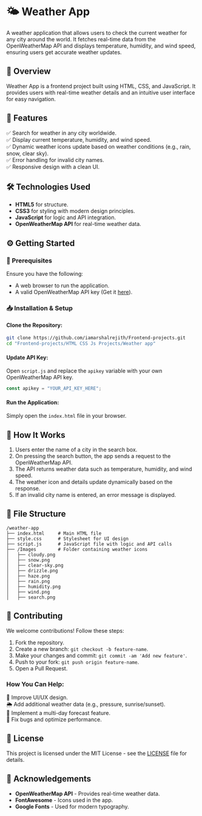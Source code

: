 # 🌤️ Weather App  
A weather application that allows users to check the current weather for any city around the world. It fetches real-time data from the OpenWeatherMap API and displays temperature, humidity, and wind speed, ensuring users get accurate weather updates.

## 📌 Overview
Weather App is a frontend project built using HTML, CSS, and JavaScript. It provides users with real-time weather details and an intuitive user interface for easy navigation.

## 🚀 Features
✅ Search for weather in any city worldwide.  
✅ Display current temperature, humidity, and wind speed.  
✅ Dynamic weather icons update based on weather conditions (e.g., rain, snow, clear sky).  
✅ Error handling for invalid city names.  
✅ Responsive design with a clean UI.  

## 🛠️ Technologies Used
- **HTML5** for structure.  
- **CSS3** for styling with modern design principles.  
- **JavaScript** for logic and API integration.  
- **OpenWeatherMap API** for real-time weather data.  

## ⚙️ Getting Started
### 📌 Prerequisites
Ensure you have the following:
- A web browser to run the application.
- A valid OpenWeatherMap API key (Get it [here](https://openweathermap.org/)).

### 📥 Installation & Setup
#### Clone the Repository:
```sh
git clone https://github.com/iamarshalrejith/Frontend-projects.git
cd "Frontend-projects/HTML CSS Js Projects/Weather app"
```

#### Update API Key:
Open `script.js` and replace the `apikey` variable with your own OpenWeatherMap API key.
```js
const apikey = "YOUR_API_KEY_HERE";
```

#### Run the Application:
Simply open the `index.html` file in your browser.

## 🧠 How It Works
1. Users enter the name of a city in the search box.
2. On pressing the search button, the app sends a request to the OpenWeatherMap API.
3. The API returns weather data such as temperature, humidity, and wind speed.
4. The weather icon and details update dynamically based on the response.
5. If an invalid city name is entered, an error message is displayed.

## 📁 File Structure
```plaintext
/weather-app
├── index.html     # Main HTML file
├── style.css      # Stylesheet for UI design
├── script.js      # JavaScript file with logic and API calls
├── /Images        # Folder containing weather icons
│   ├── cloudy.png
│   ├── snow.png
│   ├── clear-sky.png
│   ├── drizzle.png
│   ├── haze.png
│   ├── rain.png
│   ├── humidity.png
│   ├── wind.png
│   ├── search.png
```

## 🤝 Contributing
We welcome contributions! Follow these steps:
1. Fork the repository.
2. Create a new branch: `git checkout -b feature-name`.
3. Make your changes and commit: `git commit -am 'Add new feature'`.
4. Push to your fork: `git push origin feature-name`.
5. Open a Pull Request.

### How You Can Help:
🎨 Improve UI/UX design.  
🌦️ Add additional weather data (e.g., pressure, sunrise/sunset).  
🌟 Implement a multi-day forecast feature.  
🐞 Fix bugs and optimize performance.  

## 📜 License
This project is licensed under the MIT License - see the [LICENSE](LICENSE) file for details.

## 🙏 Acknowledgements
- **OpenWeatherMap API** - Provides real-time weather data.  
- **FontAwesome** - Icons used in the app.  
- **Google Fonts** - Used for modern typography.  